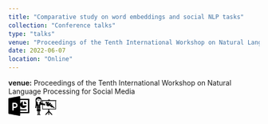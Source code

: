```yaml
---
title: "Comparative study on word embeddings and social NLP tasks"
collection: "Conference talks"
type: "talks"
venue: "Proceedings of the Tenth International Workshop on Natural Language Processing for Social Media"
date: 2022-06-07
location: "Online"
---
```

<b>venue:</b> Proceedings of the Tenth International Workshop on Natural Language Processing for Social Media<br>
<a href="/files/talks/2022/Naacl2022/Socila_NLP_2022_ppt.pdf"><img src="/images/ppt_symbol.png" alt="Link to PPT" style="width:42px;height:42px;"></a>&nbsp;&nbsp;
<a href="/files/talks/2022/Naacl2022/video4759095032.mp4"><img src="/images/lecture_symbol.png" alt="Link to Talk" style="width:42px;height:42px;"></a>


